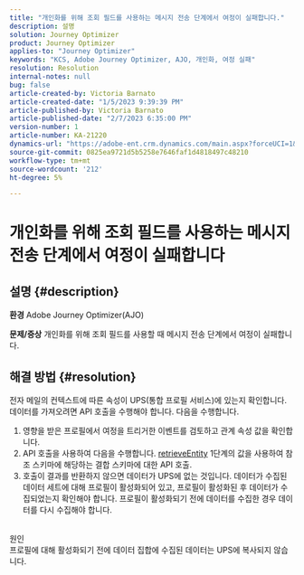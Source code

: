 ```yaml
---
title: "개인화를 위해 조회 필드를 사용하는 메시지 전송 단계에서 여정이 실패합니다."
description: 설명
solution: Journey Optimizer
product: Journey Optimizer
applies-to: "Journey Optimizer"
keywords: "KCS, Adobe Journey Optimizer, AJO, 개인화, 여정 실패"
resolution: Resolution
internal-notes: null
bug: false
article-created-by: Victoria Barnato
article-created-date: "1/5/2023 9:39:39 PM"
article-published-by: Victoria Barnato
article-published-date: "2/7/2023 6:35:00 PM"
version-number: 1
article-number: KA-21220
dynamics-url: "https://adobe-ent.crm.dynamics.com/main.aspx?forceUCI=1&pagetype=entityrecord&etn=knowledgearticle&id=3cfaf76f-418d-ed11-81ac-6045bd006239"
source-git-commit: 0825ea9721d5b5258e7646faf1d4818497c48210
workflow-type: tm+mt
source-wordcount: '212'
ht-degree: 5%

---
```


# 개인화를 위해 조회 필드를 사용하는 메시지 전송 단계에서 여정이 실패합니다

## 설명 {#description}

<b>환경</b>
Adobe Journey Optimizer(AJO)


<b>문제/증상</b>
개인화를 위해 조회 필드를 사용할 때 메시지 전송 단계에서 여정이 실패합니다.


## 해결 방법 {#resolution}


전자 메일의 컨텍스트에 따른 속성이 UPS(통합 프로필 서비스)에 있는지 확인합니다. 데이터를 가져오려면 API 호출을 수행해야 합니다. 다음을 수행합니다.

1. 영향을 받은 프로필에서 여정을 트리거한 이벤트를 검토하고 관계 속성 값을 확인합니다.
2. API 호출을 사용하여 다음을 수행합니다. [retrieveEntity](https://developer.adobe.com/experience-platform-apis/references/profile/#tag/Entities/operation/retrieveEntity) 1단계의 값을 사용하여 참조 스키마에 해당하는 결합 스키마에 대한 API 호출.
3. 호출이 결과를 반환하지 않으면 데이터가 UPS에 없는 것입니다. 데이터가 수집된 데이터 세트에 대해 프로필이 활성화되어 있고, 프로필이 활성화된 후 데이터가 수집되었는지 확인해야 합니다. 프로필이 활성화되기 전에 데이터를 수집한 경우 데이터를 다시 수집해야 합니다.



<br>원인<br>
프로필에 대해 활성화되기 전에 데이터 집합에 수집된 데이터는 UPS에 복사되지 않습니다.
